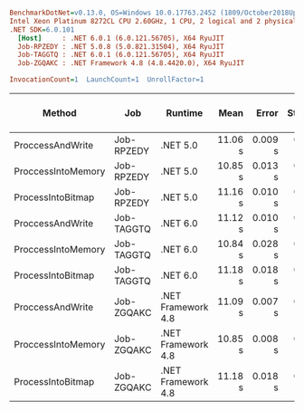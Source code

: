 ``` ini

BenchmarkDotNet=v0.13.0, OS=Windows 10.0.17763.2452 (1809/October2018Update/Redstone5)
Intel Xeon Platinum 8272CL CPU 2.60GHz, 1 CPU, 2 logical and 2 physical cores
.NET SDK=6.0.101
  [Host]     : .NET 6.0.1 (6.0.121.56705), X64 RyuJIT
  Job-RPZEDY : .NET 5.0.8 (5.0.821.31504), X64 RyuJIT
  Job-TAGGTQ : .NET 6.0.1 (6.0.121.56705), X64 RyuJIT
  Job-ZGQAKC : .NET Framework 4.8 (4.8.4420.0), X64 RyuJIT

InvocationCount=1  LaunchCount=1  UnrollFactor=1  

```
|             Method |        Job |            Runtime |    Mean |   Error |  StdDev |     Gen 0 |     Gen 1 |     Gen 2 |  Allocated | Allocated native memory | Native memory leak |
|------------------- |----------- |------------------- |--------:|--------:|--------:|----------:|----------:|----------:|-----------:|------------------------:|-------------------:|
|   ProccessAndWrite | Job-RPZEDY |           .NET 5.0 | 11.06 s | 0.009 s | 0.008 s |         - |         - |         - |       2 KB |              810,799 KB |                  - |
| ProccessIntoMemory | Job-RPZEDY |           .NET 5.0 | 10.85 s | 0.013 s | 0.013 s |         - |         - |         - | 149,879 KB |              810,769 KB |                  - |
|  ProcessIntoBitmap | Job-RPZEDY |           .NET 5.0 | 11.16 s | 0.010 s | 0.009 s | 1000.0000 | 1000.0000 | 1000.0000 | 299,756 KB |              810,770 KB |               0 KB |
|   ProccessAndWrite | Job-TAGGTQ |           .NET 6.0 | 11.12 s | 0.010 s | 0.009 s |         - |         - |         - |       3 KB |              810,799 KB |                  - |
| ProccessIntoMemory | Job-TAGGTQ |           .NET 6.0 | 10.84 s | 0.028 s | 0.024 s |         - |         - |         - | 149,887 KB |              810,772 KB |               3 KB |
|  ProcessIntoBitmap | Job-TAGGTQ |           .NET 6.0 | 11.18 s | 0.018 s | 0.017 s | 1000.0000 | 1000.0000 | 1000.0000 | 299,764 KB |              810,774 KB |               3 KB |
|   ProccessAndWrite | Job-ZGQAKC | .NET Framework 4.8 | 11.09 s | 0.007 s | 0.007 s |         - |         - |         - |       8 KB |              810,799 KB |                  - |
| ProccessIntoMemory | Job-ZGQAKC | .NET Framework 4.8 | 10.85 s | 0.008 s | 0.008 s |         - |         - |         - | 149,885 KB |              810,769 KB |                  - |
|  ProcessIntoBitmap | Job-ZGQAKC | .NET Framework 4.8 | 11.18 s | 0.018 s | 0.017 s | 1000.0000 | 1000.0000 | 1000.0000 | 299,763 KB |              810,770 KB |                  - |
